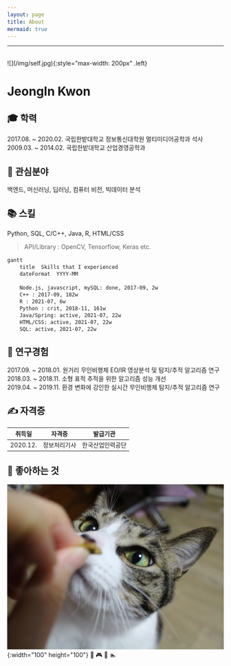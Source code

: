 ```yaml
---
layout: page
title: About
mermaid: true
---
```


***
<br>
![](/img/self.jpg){:style="max-width: 200px" .left}
<h1>JeongIn Kwon</h1>

## &#127891; 학력
2017.08. ~ 2020.02. 국립한밭대학교 정보통신대학원 멀티미디어공학과 석사<br>2009.03. ~ 2014.02. 국립한밭대학교 산업경영공학과

## &#128270; 관심분야
백엔드, 머신러닝, 딥러닝, 컴퓨터 비전, 빅데이터 분석

## &#128218; 스킬
Python, SQL, C/C++, Java, R, HTML/CSS
> API/Library : OpenCV, Tensorflow, Keras  etc.

```mermaid
gantt
    title  Skills that I experienced
    dateFormat  YYYY-MM

    Node.js, javascript, mySQL: done, 2017-09, 2w
    C++ : 2017-09, 182w
    R : 2021-07, 6w
    Python : crit, 2018-11, 161w
    Java/Spring: active, 2021-07, 22w
    HTML/CSS: active, 2021-07, 22w
    SQL: active, 2021-07, 22w
```

## &#128221; 연구경험
2017.09. ~ 2018.01. 원거리 무인비행체 EO/IR 영상분석 및 탐지/추적 알고리즘 연구<br>2018.03. ~ 2018.11. 소형 표적 추적을 위한 알고리즘 성능 개선<br>2019.04. ~ 2019.11. 환경 변화에 강인한 실시간 무인비행체 탐지/추적 알고리즘 연구<br>

## &#9997; 자격증

|  취득일  |     자격증     |     발급기관     |
|:-------:|:-------------:|:--------------:|
| 2020.12.|   정보처리기사  |  한국산업인력공단 |

## &#128150; 좋아하는 것
![Rin](/img/mylove.JPG){:width="100" height="100"}
&#127844; &#127918; &#127929; &#127946;